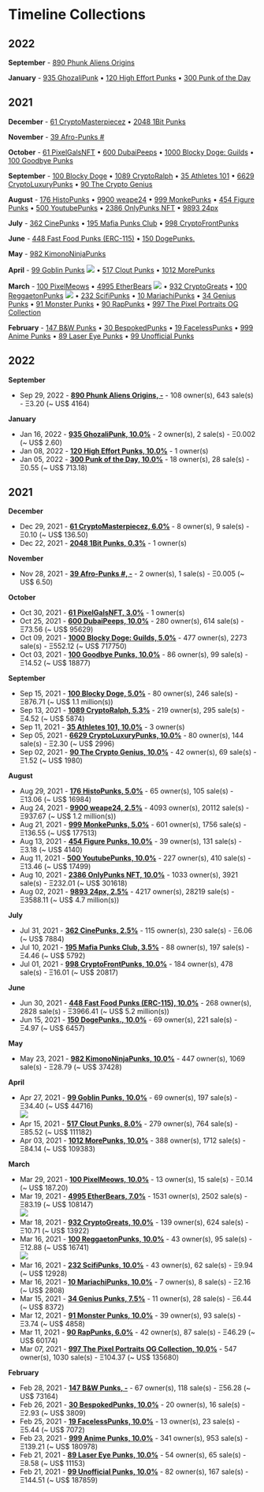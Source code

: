 # Timeline Collections



## 2022



**September** - [890 Phunk Aliens Origins](https://opensea.io/collection/phunk-aliens-origins)

**January** - [935 GhozaliPunk](https://opensea.io/collection/ghozalipunk) • [120 High Effort Punks](https://opensea.io/collection/high-effort-punks) • [300 Punk of the Day](https://opensea.io/collection/punkoftheday)

## 2021



**December** - [61 CryptoMasterpiecez](https://opensea.io/collection/cryptomasterpiecez) • [2048 1Bit Punks](https://opensea.io/collection/1bit-punks)

**November** - [39 Afro-Punks #](https://opensea.io/collection/beautiful-female-punks)

**October** - [61 PixelGalsNFT](https://opensea.io/collection/pixel-gals) • [600 DubaiPeeps](https://opensea.io/collection/dubaipeeps) • [1000 Blocky Doge: Guilds](https://opensea.io/collection/blockydogeguilds) • [100 Goodbye Punks](https://opensea.io/collection/goodbye-punks)

**September** - [100 Blocky Doge](https://opensea.io/collection/blockydoge) • [1089 CryptoRalph](https://opensea.io/collection/cryptoralph) • [35 Athletes 101](https://opensea.io/collection/athletes-101) • [6629 CryptoLuxuryPunks](https://opensea.io/collection/cryptoluxurypunks) • [90 The Crypto Genius](https://opensea.io/collection/thecryptogenius)

**August** - [176 HistoPunks](https://opensea.io/collection/histopunks) • [9900 weape24](https://opensea.io/collection/weape24) • [999 MonkePunks](https://opensea.io/collection/monkepunks) • [454 Figure Punks](https://opensea.io/collection/figurepunks) • [500 YoutubePunks](https://opensea.io/collection/youtubepunks) • [2386 OnlyPunks NFT](https://opensea.io/collection/onlypunksnft) • [9893 24px](https://opensea.io/collection/24px)

**July** - [362 CinePunks](https://opensea.io/collection/cinepunkss) • [195 Mafia Punks Club](https://opensea.io/collection/mafia-punks-club) • [998 CryptoFrontPunks](https://opensea.io/collection/frontphunks)

**June** - [448 Fast Food Punks (ERC-115)](https://opensea.io/collection/erc1155ffp) • [150 DogePunks.](https://opensea.io/collection/dogepunks-collection)

**May** - [982 KimonoNinjaPunks](https://opensea.io/collection/kimono-punks)

**April** - [99 Goblin Punks](https://opensea.io/collection/goblin-punks) ![](https://github.com/pixelartexchange/artbase.sandbox.vol2/raw/master/i/goblin-punks-strip.png) • [517 Clout Punks](https://opensea.io/collection/clout-punks) • [1012 MorePunks](https://opensea.io/collection/morepunks)

**March** - [100 PixelMeows](https://opensea.io/collection/pixelmeows) • [4995 EtherBears](https://opensea.io/collection/etherbears) ![](https://github.com/pixelartexchange/artbase.sandbox/raw/master/i/bears-strip.png) • [932 CryptoGreats](https://opensea.io/collection/cryptogreats) • [100 ReggaetonPunks](https://opensea.io/collection/reggaetonpunks) ![](https://github.com/pixelartexchange/artbase.sandbox.vol2/raw/master/i/reggaetonpunks-strip.png) • [232 ScifiPunks](https://opensea.io/collection/scifipunks) • [10 MariachiPunks](https://opensea.io/collection/mariachipunks) • [34 Genius Punks](https://opensea.io/collection/genius-punks) • [91 Monster Punks](https://opensea.io/collection/monster-punks) • [90 RapPunks](https://opensea.io/collection/rappunks) • [997 The Pixel Portraits OG Collection](https://opensea.io/collection/the-pixel-portraits-og)

**February** - [147 B&W Punks](https://opensea.io/collection/bwpunks) • [30 BespokedPunks](https://opensea.io/collection/bespokedpunks) • [19 FacelessPunks](https://opensea.io/collection/facelesspunks) • [999 Anime Punks](https://opensea.io/collection/anime-punks) • [89 Laser Eye Punks](https://opensea.io/collection/laser-eye-punks) • [99 Unofficial Punks](https://opensea.io/collection/unofficialpunks)


## 2022

**September**

-  Sep 29, 2022 - **[890 Phunk Aliens Origins, -](https://opensea.io/collection/phunk-aliens-origins)** - 108 owner(s), 643 sale(s) -  Ξ3.20 (~ US$ 4164)

**January**

-  Jan 16, 2022 - **[935 GhozaliPunk, 10.0%](https://opensea.io/collection/ghozalipunk)** - 2 owner(s), 2 sale(s) -  Ξ0.002 (~ US$ 2.60)
-  Jan 08, 2022 - **[120 High Effort Punks, 10.0%](https://opensea.io/collection/high-effort-punks)** - 1 owner(s)
-  Jan 05, 2022 - **[300 Punk of the Day, 10.0%](https://opensea.io/collection/punkoftheday)** - 18 owner(s), 28 sale(s) -  Ξ0.55 (~ US$ 713.18)

## 2021

**December**

-  Dec 29, 2021 - **[61 CryptoMasterpiecez, 6.0%](https://opensea.io/collection/cryptomasterpiecez)** - 8 owner(s), 9 sale(s) -  Ξ0.10 (~ US$ 136.50)
-  Dec 22, 2021 - **[2048 1Bit Punks, 0.3%](https://opensea.io/collection/1bit-punks)** - 1 owner(s)

**November**

-  Nov 28, 2021 - **[39 Afro-Punks #, -](https://opensea.io/collection/beautiful-female-punks)** - 2 owner(s), 1 sale(s) -  Ξ0.005 (~ US$ 6.50)

**October**

-  Oct 30, 2021 - **[61 PixelGalsNFT, 3.0%](https://opensea.io/collection/pixel-gals)** - 1 owner(s)
-  Oct 25, 2021 - **[600 DubaiPeeps, 10.0%](https://opensea.io/collection/dubaipeeps)** - 280 owner(s), 614 sale(s) -  Ξ73.56 (~ US$ 95629)
-  Oct 09, 2021 - **[1000 Blocky Doge: Guilds, 5.0%](https://opensea.io/collection/blockydogeguilds)** - 477 owner(s), 2273 sale(s) -  Ξ552.12 (~ US$ 717750)
-  Oct 03, 2021 - **[100 Goodbye Punks, 10.0%](https://opensea.io/collection/goodbye-punks)** - 86 owner(s), 99 sale(s) -  Ξ14.52 (~ US$ 18877)

**September**

-  Sep 15, 2021 - **[100 Blocky Doge, 5.0%](https://opensea.io/collection/blockydoge)** - 80 owner(s), 246 sale(s) -  Ξ876.71 (~ US$ 1.1 million(s))
-  Sep 13, 2021 - **[1089 CryptoRalph, 5.3%](https://opensea.io/collection/cryptoralph)** - 219 owner(s), 295 sale(s) -  Ξ4.52 (~ US$ 5874)
-  Sep 11, 2021 - **[35 Athletes 101, 10.0%](https://opensea.io/collection/athletes-101)** - 3 owner(s)
-  Sep 05, 2021 - **[6629 CryptoLuxuryPunks, 10.0%](https://opensea.io/collection/cryptoluxurypunks)** - 80 owner(s), 144 sale(s) -  Ξ2.30 (~ US$ 2996)
-  Sep 02, 2021 - **[90 The Crypto Genius, 10.0%](https://opensea.io/collection/thecryptogenius)** - 42 owner(s), 69 sale(s) -  Ξ1.52 (~ US$ 1980)

**August**

-  Aug 29, 2021 - **[176 HistoPunks, 5.0%](https://opensea.io/collection/histopunks)** - 65 owner(s), 105 sale(s) -  Ξ13.06 (~ US$ 16984)
-  Aug 24, 2021 - **[9900 weape24, 2.5%](https://opensea.io/collection/weape24)** - 4093 owner(s), 20112 sale(s) -  Ξ937.67 (~ US$ 1.2 million(s))
-  Aug 21, 2021 - **[999 MonkePunks, 5.0%](https://opensea.io/collection/monkepunks)** - 601 owner(s), 1756 sale(s) -  Ξ136.55 (~ US$ 177513)
-  Aug 13, 2021 - **[454 Figure Punks, 10.0%](https://opensea.io/collection/figurepunks)** - 39 owner(s), 131 sale(s) -  Ξ3.18 (~ US$ 4140)
-  Aug 11, 2021 - **[500 YoutubePunks, 10.0%](https://opensea.io/collection/youtubepunks)** - 227 owner(s), 410 sale(s) -  Ξ13.46 (~ US$ 17499)
-  Aug 10, 2021 - **[2386 OnlyPunks NFT, 10.0%](https://opensea.io/collection/onlypunksnft)** - 1033 owner(s), 3921 sale(s) -  Ξ232.01 (~ US$ 301618)
-  Aug 02, 2021 - **[9893 24px, 2.5%](https://opensea.io/collection/24px)** - 4217 owner(s), 28219 sale(s) -  Ξ3588.11 (~ US$ 4.7 million(s))

**July**

-  Jul 31, 2021 - **[362 CinePunks, 2.5%](https://opensea.io/collection/cinepunkss)** - 115 owner(s), 230 sale(s) -  Ξ6.06 (~ US$ 7884)
-  Jul 10, 2021 - **[195 Mafia Punks Club, 3.5%](https://opensea.io/collection/mafia-punks-club)** - 88 owner(s), 197 sale(s) -  Ξ4.46 (~ US$ 5792)
-  Jul 01, 2021 - **[998 CryptoFrontPunks, 10.0%](https://opensea.io/collection/frontphunks)** - 184 owner(s), 478 sale(s) -  Ξ16.01 (~ US$ 20817)

**June**

-  Jun 30, 2021 - **[448 Fast Food Punks (ERC-115), 10.0%](https://opensea.io/collection/erc1155ffp)** - 268 owner(s), 2828 sale(s) -  Ξ3966.41 (~ US$ 5.2 million(s))
-  Jun 15, 2021 - **[150 DogePunks., 10.0%](https://opensea.io/collection/dogepunks-collection)** - 69 owner(s), 221 sale(s) -  Ξ4.97 (~ US$ 6457)

**May**

-  May 23, 2021 - **[982 KimonoNinjaPunks, 10.0%](https://opensea.io/collection/kimono-punks)** - 447 owner(s), 1069 sale(s) -  Ξ28.79 (~ US$ 37428)

**April**

-  Apr 27, 2021 - **[99 Goblin Punks, 10.0%](https://opensea.io/collection/goblin-punks)** - 69 owner(s), 197 sale(s) -  Ξ34.40 (~ US$ 44716) <br> ![](https://github.com/pixelartexchange/artbase.sandbox.vol2/raw/master/i/goblin-punks-strip.png)
-  Apr 15, 2021 - **[517 Clout Punks, 8.0%](https://opensea.io/collection/clout-punks)** - 279 owner(s), 764 sale(s) -  Ξ85.52 (~ US$ 111182)
-  Apr 03, 2021 - **[1012 MorePunks, 10.0%](https://opensea.io/collection/morepunks)** - 388 owner(s), 1712 sale(s) -  Ξ84.14 (~ US$ 109383)

**March**

-  Mar 29, 2021 - **[100 PixelMeows, 10.0%](https://opensea.io/collection/pixelmeows)** - 13 owner(s), 15 sale(s) -  Ξ0.14 (~ US$ 187.20)
-  Mar 19, 2021 - **[4995 EtherBears, 7.0%](https://opensea.io/collection/etherbears)** - 1531 owner(s), 2502 sale(s) -  Ξ83.19 (~ US$ 108147) <br> ![](https://github.com/pixelartexchange/artbase.sandbox/raw/master/i/bears-strip.png)
-  Mar 18, 2021 - **[932 CryptoGreats, 10.0%](https://opensea.io/collection/cryptogreats)** - 139 owner(s), 624 sale(s) -  Ξ10.71 (~ US$ 13922)
-  Mar 16, 2021 - **[100 ReggaetonPunks, 10.0%](https://opensea.io/collection/reggaetonpunks)** - 43 owner(s), 95 sale(s) -  Ξ12.88 (~ US$ 16741) <br> ![](https://github.com/pixelartexchange/artbase.sandbox.vol2/raw/master/i/reggaetonpunks-strip.png)
-  Mar 16, 2021 - **[232 ScifiPunks, 10.0%](https://opensea.io/collection/scifipunks)** - 43 owner(s), 62 sale(s) -  Ξ9.94 (~ US$ 12928)
-  Mar 16, 2021 - **[10 MariachiPunks, 10.0%](https://opensea.io/collection/mariachipunks)** - 7 owner(s), 8 sale(s) -  Ξ2.16 (~ US$ 2808)
-  Mar 15, 2021 - **[34 Genius Punks, 7.5%](https://opensea.io/collection/genius-punks)** - 11 owner(s), 28 sale(s) -  Ξ6.44 (~ US$ 8372)
-  Mar 12, 2021 - **[91 Monster Punks, 10.0%](https://opensea.io/collection/monster-punks)** - 39 owner(s), 93 sale(s) -  Ξ3.74 (~ US$ 4858)
-  Mar 11, 2021 - **[90 RapPunks, 6.0%](https://opensea.io/collection/rappunks)** - 42 owner(s), 87 sale(s) -  Ξ46.29 (~ US$ 60174)
-  Mar 07, 2021 - **[997 The Pixel Portraits OG Collection, 10.0%](https://opensea.io/collection/the-pixel-portraits-og)** - 547 owner(s), 1030 sale(s) -  Ξ104.37 (~ US$ 135680)

**February**

-  Feb 28, 2021 - **[147 B&W Punks, -](https://opensea.io/collection/bwpunks)** - 67 owner(s), 118 sale(s) -  Ξ56.28 (~ US$ 73164)
-  Feb 26, 2021 - **[30 BespokedPunks, 10.0%](https://opensea.io/collection/bespokedpunks)** - 20 owner(s), 16 sale(s) -  Ξ2.93 (~ US$ 3809)
-  Feb 25, 2021 - **[19 FacelessPunks, 10.0%](https://opensea.io/collection/facelesspunks)** - 13 owner(s), 23 sale(s) -  Ξ5.44 (~ US$ 7072)
-  Feb 23, 2021 - **[999 Anime Punks, 10.0%](https://opensea.io/collection/anime-punks)** - 341 owner(s), 953 sale(s) -  Ξ139.21 (~ US$ 180978)
-  Feb 21, 2021 - **[89 Laser Eye Punks, 10.0%](https://opensea.io/collection/laser-eye-punks)** - 54 owner(s), 65 sale(s) -  Ξ8.58 (~ US$ 11153)
-  Feb 21, 2021 - **[99 Unofficial Punks, 10.0%](https://opensea.io/collection/unofficialpunks)** - 82 owner(s), 167 sale(s) -  Ξ144.51 (~ US$ 187859)
